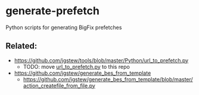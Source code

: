 # generate-prefetch
Python scripts for generating BigFix prefetches

## Related:
- https://github.com/jgstew/tools/blob/master/Python/url_to_prefetch.py
  - TODO: move [url_to_prefetch.py](https://github.com/jgstew/tools/blob/master/Python/url_to_prefetch.py) to this repo
- https://github.com/jgstew/generate_bes_from_template
  - https://github.com/jgstew/generate_bes_from_template/blob/master/action_createfile_from_file.py
